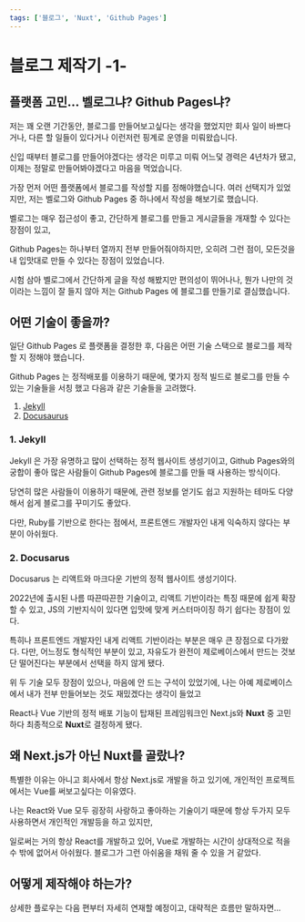 ```yaml
---
tags: ['블로그', 'Nuxt', 'Github Pages']
---
```


# 블로그 제작기 -1-

## 플랫폼 고민… 벨로그냐? Github Pages냐?

저는 꽤 오랜 기간동안, 블로그를 만들어보고싶다는 생각을 했었지만
회사 일이 바쁘다거나, 다른 할 일들이 있다거나 이런저런 핑계로 운영을 미뤄왔습니다.

신입 때부터 블로그를 만들어야겠다는 생각은 미루고 미뤄 어느덫 경력은 4년차가 됐고,
이제는 정말로 만들어봐야겠다고 마음을 먹었습니다.

가장 먼저 어떤 플랫폼에서 블로그를 작성할 지를 정해야했습니다.
여러 선택지가 있었지만, 저는 벨로그와 Github Pages 중 하나에서 작성을 해보기로 했습니다.

벨로그는 매우 접근성이 좋고, 간단하게 블로그를 만들고 게시글들을 개재할 수 있다는 장점이 있고,

Github Pages는 하나부터 열까지 전부 만들어줘야하지만,
오히려 그런 점이, 모든것을 내 입맛대로 만들 수 있다는 장점이 있었습니다.

시험 삼아 벨로그에서 간단하게 글을 작성 해봤지만 편의성이 뛰어나나,
뭔가 나만의 것이라는 느낌이 잘 들지 않아 저는 Github Pages 에 블로그를 만들기로 결심했습니다.

## 어떤 기술이 좋을까?

일단 Github Pages 로 플랫폼을 결정한 후, 다음은 어떤 기술 스택으로 블로그를 제작할 지 정해야 했습니다.

Github Pages 는 정적배포를 이용하기 때문에, 몇가지 정적 빌드로 블로그를 만들 수 있는 기술들을 서칭 했고
다음과 같은 기술들을 고려했다.

1. [Jekyll](https://jekyllrb-ko.github.io/)
2. [Docusaurus](https://docusaurus.io/ko/)

### 1. Jekyll

Jekyll 은 가장 유명하고 많이 선택하는 정적 웹사이트 생성기이고, Github Pages와의 궁합이 좋아
많은 사람들이 Github Pages에 블로그를 만들 때 사용하는 방식이다.

당연히 많은 사람들이 이용하기 때문에,
관련 정보를 얻기도 쉽고 지원하는 테마도 다양해서 쉽게 블로그를 꾸미기도 좋았다.

다만, Ruby를 기반으로 한다는 점에서, 프론트엔드 개발자인 내게 익숙하지 않다는 부분이 아쉬웠다.

### 2. Docusarus

Docusarus 는 리액트와 마크다운 기반의 정적 웹사이트 생성기이다.

2022년에 출시된 나름 따끈따끈한 기술이고, 리액트 기반이라는 특징 때문에
쉽게 확장할 수 있고, JS의 기반지식이 있다면 입맛에 맞게 커스터마이징 하기 쉽다는 장점이 있다.

특히나 프론트엔드 개발자인 내게 리액트 기반이라는 부분은 매우 큰 장점으로 다가왔다.
다만, 어느정도 형식적인 부분이 있고, 자유도가 완전이 제로베이스에서 만드는 것보단 떨어진다는 부분에서
선택을 하지 않게 됐다.

위 두 기술 모두 장점이 있으나, 마음에 안 드는 구석이 있었기에,
나는 아예 제로베이스에서 내가 전부 만들어보는 것도 재밌겠다는 생각이 들었고

React나 Vue 기반의 정적 배포 기능이 탑재된 프레임워크인
Next.js와 **Nuxt** 중 고민하다 최종적으로 **Nuxt**로 결정하게 됐다.

## 왜 Next.js가 아닌 Nuxt를 골랐나?

특별한 이유는 아니고 회사에서 항상 Next.js로 개발을 하고 있기에,
개인적인 프로젝트에서는 Vue를 써보고싶다는 이유였다.

나는 React와 Vue 모두 굉장히 사랑하고 좋아하는 기술이기 때문에
항상 두가지 모두 사용하면서 개인적인 개발등을 하고 있지만,

일로써는 거의 항상 React를 개발하고 있어, Vue로 개발하는 시간이 상대적으로 적을 수 밖에 없어서 아쉬웠다.
블로그가 그런 아쉬움을 채워 줄 수 있을 거 같았다.

## 어떻게 제작해야 하는가?

상세한 플로우는 다음 편부터 자세히 연재할 예정이고,
대략적은 흐름만 말하자면...

